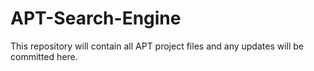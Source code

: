 # APT-Search-Engine

This repository will contain all APT project files and any updates will be committed here.
